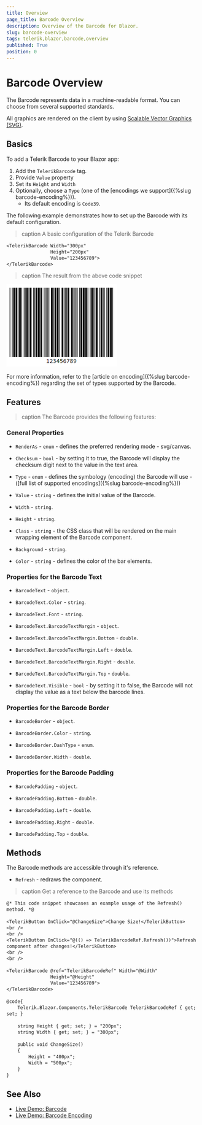```yaml
---
title: Overview
page_title: Barcode Overview
description: Overview of the Barcode for Blazor.
slug: barcode-overview
tags: telerik,blazor,barcode,overview
published: True
position: 0
---
```


# Barcode Overview

The Barcode represents data in a machine-readable format. You can choose from several supported standards.

All graphics are rendered on the client by using [Scalable Vector Graphics (SVG)](https://www.w3.org/Graphics/SVG/).

## Basics

To add a Telerik Barcode to your Blazor app:

1. Add the `TelerikBarcode` tag.
1. Provide `Value` property
1. Set its `Height` and `Width`
1. Optionally, choose a `Type` (one of the [encodings we support]({%slug  barcode-encoding%})).
    * Its default encoding is `Code39`.

The following example demonstrates how to set up the Barcode with its default configuration.

>caption A basic configuration of the Telerik Barcode

````CSHTML
<TelerikBarcode Width="300px"
                Height="200px"
                Value="123456789">
</TelerikBarcode>
````

>caption The result from the above code snippet

![](images/barcode-basic-configuration.png)

For more information, refer to the [article on encoding]({%slug  barcode-encoding%}) regarding the set of types supported by the Barcode.

## Features

>caption The Barcode provides the following features:

### General Properties

* `RenderAs` - `enum` - defines the preferred rendering mode - svg/canvas.

* `Checksum` - `bool` - by setting it to true, the Barcode will display the checksum digit next to the value in the text area.

* `Type` - `enum` - defines the symbology (encoding) the Barcode will use - ([full list of supported encodings]({%slug  barcode-encoding%}))

* `Value` - `string` - defines the initial value of the Barcode.

* `Width` - `string`.

* `Height` - `string`.

* `Class` - `string` - the CSS class that will be rendered on the main wrapping element of the Barcode component.

* `Background` - `string`.

* `Color` - `string` - defines the color of the bar elements.

### Properties for the Barcode Text

* `BarcodeText` - `object`.

* `BarcodeText.Color` - `string`.

* `BarcodeText.Font` - `string`.

* `BarcodeText.BarcodeTextMargin` - `object`.

* `BarcodeText.BarcodeTextMargin.Bottom` - `double`.

* `BarcodeText.BarcodeTextMargin.Left` - `double`.

* `BarcodeText.BarcodeTextMargin.Right` - `double`.

* `BarcodeText.BarcodeTextMargin.Top` - `double`.

* `BarcodeText.Visible` - `bool` - by setting it to false, the Barcode will not display the value as a text below the barcode lines.

### Properties for the Barcode Border

* `BarcodeBorder` - `object`.

* `BarcodeBorder.Color` - `string`.

* `BarcodeBorder.DashType` - `enum`.

* `BarcodeBorder.Width` - `double`.

### Properties for the Barcode Padding

* `BarcodePadding` - `object`.

* `BarcodePadding.Bottom` - `double`.

* `BarcodePadding.Left` - `double`.

* `BarcodePadding.Right` - `double`.

* `BarcodePadding.Top` - `double`.

## Methods

The Barcode methods are accessible through it's reference.

* `Refresh` - redraws the component.

>caption Get a reference to the Barcode and use its methods

````CSHTML
@* This code snippet showcases an example usage of the Refresh() method. *@

<TelerikButton OnClick="@ChangeSize">Change Size!</TelerikButton>
<br />
<br />
<TelerikButton OnClick="@(() => TelerikBarcodeRef.Refresh())">Refresh component after changes!</TelerikButton>
<br />
<br />

<TelerikBarcode @ref="TelerikBarcodeRef" Width="@Width"
                Height="@Height"
                Value="123456789">
</TelerikBarcode>

@code{
    Telerik.Blazor.Components.TelerikBarcode TelerikBarcodeRef { get; set; }

    string Height { get; set; } = "200px";
    string Width { get; set; } = "300px";

    public void ChangeSize()
    {
        Height = "400px";
        Width = "500px";
    }
}
````

## See Also

  * [Live Demo: Barcode](https://demos.telerik.com/blazor-ui/barcode/overview)
  * [Live Demo: Barcode Encoding](https://demos.telerik.com/blazor-ui/barcode/encodings)